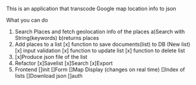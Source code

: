 This is an application that transcode Google map location info to json

What you can do

1. Search Places and fetch geolocation info of the places
   a)Search with String(keywords)
   b)returns places
2. Add places to a list
   [x] function to save documents(list) to DB (New list)
   [x] input validation
   [x] function to update list
   [x] function to delete list
3. [x]Produce json file of the list
4. Refactor
   [x]Savelist
   [x]Search
   [x]Export
5. Frontend
   []init
   []Form
   []Map Display (changes on real time)
   []Index of lists
   []Download json
   []auth
